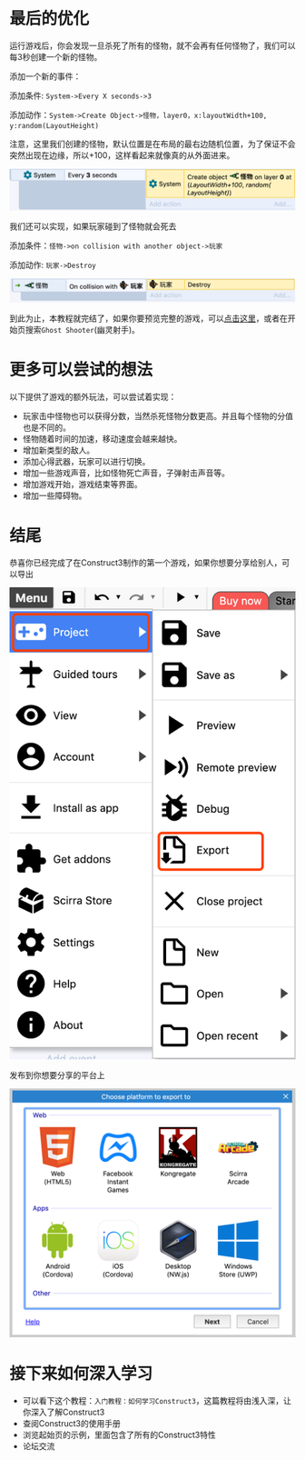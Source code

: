 # 最后的优化

运行游戏后，你会发现一旦杀死了所有的怪物，就不会再有任何怪物了，我们可以每3秒创建一个新的怪物。

添加一个新的事件：

添加条件: `System->Every X seconds->3`

添加动作：`System->Create Object->怪物，layer0，x:layoutWidth+100, y:random(LayoutHeight)`

注意，这里我们创建的怪物，默认位置是在布局的最右边随机位置，为了保证不会突然出现在边缘，所以+100，这样看起来就像真的从外面进来。

![](../res/variable/b5fee44c.png)

我们还可以实现，如果玩家碰到了怪物就会死去

添加条件：`怪物->on collision with another object->玩家`

添加动作: `玩家->Destroy`

![](../res/variable/2daf570f.png)

到此为止，本教程就完结了，如果你要预览完整的游戏，可以[点击这里](https://editor.construct.net/#open=ghost-shooter-tut)，或者在开始页搜索`Ghost Shooter`(幽灵射手)。

# 更多可以尝试的想法

以下提供了游戏的额外玩法，可以尝试着实现：
- 玩家击中怪物也可以获得分数，当然杀死怪物分数更高。并且每个怪物的分值也是不同的。
- 怪物随着时间的加速，移动速度会越来越快。
- 增加新类型的敌人。
- 添加心得武器，玩家可以进行切换。
- 增加一些游戏声音，比如怪物死亡声音，子弹射击声音等。
- 增加游戏开始，游戏结束等界面。
- 增加一些障碍物。


# 结尾

恭喜你已经完成了在Construct3制作的第一个游戏，如果你想要分享给别人，可以导出

![](../res/variable/ef3dc435.png)

发布到你想要分享的平台上

![](../res/variable/47bad376.png)

# 接下来如何深入学习
- 可以看下这个教程：`入门教程：如何学习Construct3`，这篇教程将由浅入深，让你深入了解Construct3
-  查阅Construct3的使用手册
- 浏览起始页的示例，里面包含了所有的Construct3特性
- 论坛交流


